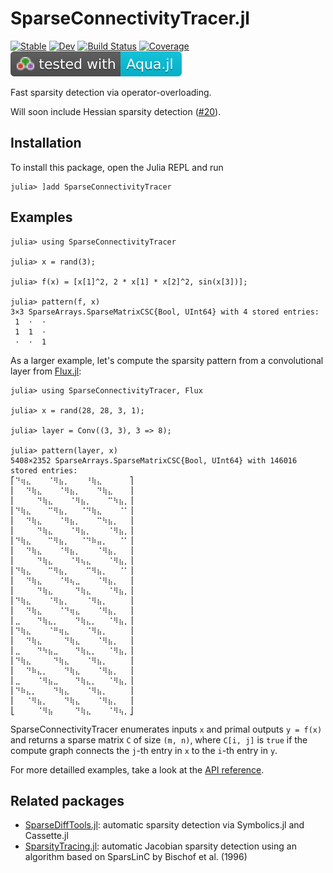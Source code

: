 # SparseConnectivityTracer.jl

[![Stable](https://img.shields.io/badge/docs-stable-blue.svg)](https://adrhill.github.io/SparseConnectivityTracer.jl/stable/)
[![Dev](https://img.shields.io/badge/docs-dev-blue.svg)](https://adrhill.github.io/SparseConnectivityTracer.jl/dev/)
[![Build Status](https://github.com/adrhill/SparseConnectivityTracer.jl/actions/workflows/CI.yml/badge.svg?branch=main)](https://github.com/adrhill/SparseConnectivityTracer.jl/actions/workflows/CI.yml?query=branch%3Amain)
[![Coverage](https://codecov.io/gh/adrhill/SparseConnectivityTracer.jl/branch/main/graph/badge.svg)](https://codecov.io/gh/adrhill/SparseConnectivityTracer.jl)
[![Aqua](https://raw.githubusercontent.com/JuliaTesting/Aqua.jl/master/badge.svg)](https://github.com/JuliaTesting/Aqua.jl)

Fast sparsity detection via operator-overloading.

Will soon include Hessian sparsity detection ([#20](https://github.com/adrhill/SparseConnectivityTracer.jl/issues/20)).

## Installation 
To install this package, open the Julia REPL and run 
```julia-repl
julia> ]add SparseConnectivityTracer
```

## Examples

```julia-repl
julia> using SparseConnectivityTracer

julia> x = rand(3);

julia> f(x) = [x[1]^2, 2 * x[1] * x[2]^2, sin(x[3])];

julia> pattern(f, x)
3×3 SparseArrays.SparseMatrixCSC{Bool, UInt64} with 4 stored entries:
 1  ⋅  ⋅
 1  1  ⋅
 ⋅  ⋅  1
```

As a larger example, let's compute the sparsity pattern from a convolutional layer from [Flux.jl](https://github.com/FluxML/Flux.jl):
```julia-repl
julia> using SparseConnectivityTracer, Flux

julia> x = rand(28, 28, 3, 1);

julia> layer = Conv((3, 3), 3 => 8);

julia> pattern(layer, x)
5408×2352 SparseArrays.SparseMatrixCSC{Bool, UInt64} with 146016 stored entries:
⎡⠙⢶⣄⠀⠀⠀⠈⠻⣦⡀⠀⠀⠀⠘⢷⣄⠀⠀⠀⠀⠀⎤
⎢⠀⠀⠙⢷⣄⠀⠀⠀⠈⠻⣦⡀⠀⠀⠀⠙⢷⣄⠀⠀⠀⎥
⎢⠀⠀⠀⠀⠙⢷⣄⠀⠀⠀⠈⠻⣦⡀⠀⠀⠀⠉⠳⣦⡀⎥
⎢⠙⢷⣄⠀⠀⠀⠉⠻⣦⡀⠀⠀⠈⠙⢷⣄⠀⠀⠀⠈⠁⎥
⎢⠀⠀⠙⢷⣄⠀⠀⠀⠈⠻⣦⡀⠀⠀⠀⠉⠳⣦⡀⠀⠀⎥
⎢⠀⠀⠀⠀⠙⢷⣄⠀⠀⠀⠈⠻⣦⡀⠀⠀⠀⠈⠻⣦⡀⎥
⎢⠙⢷⣄⠀⠀⠀⠉⠻⣦⡀⠀⠀⠈⠙⠷⣤⡀⠀⠀⠈⠁⎥
⎢⠀⠀⠙⢷⣄⠀⠀⠀⠈⠻⣦⡀⠀⠀⠀⠈⠻⣦⡀⠀⠀⎥
⎢⠀⠀⠀⠀⠙⢷⣄⠀⠀⠀⠈⠻⢦⣄⠀⠀⠀⠈⠻⣦⡀⎥
⎢⠙⢷⣄⠀⠀⠀⠉⠻⣦⡀⠀⠀⠀⠉⠻⣦⡀⠀⠀⠈⠁⎥
⎢⠀⠀⠙⢷⣄⠀⠀⠀⠈⠻⢦⣀⠀⠀⠀⠈⠻⣦⡀⠀⠀⎥
⎢⠀⠀⠀⠀⠙⢷⣄⠀⠀⠀⠀⠙⢷⣄⠀⠀⠀⠈⠻⣦⡀⎥
⎢⠙⢷⣄⠀⠀⠀⠈⠻⣦⡀⠀⠀⠀⠈⠻⣦⡀⠀⠀⠀⠀⎥
⎢⠀⠀⠙⢷⣄⠀⠀⠀⠈⠙⢶⣄⠀⠀⠀⠈⠻⣦⡀⠀⠀⎥
⎢⣀⠀⠀⠀⠙⢷⣄⡀⠀⠀⠀⠙⢷⣄⡀⠀⠀⠈⠻⣦⡀⎥
⎢⠙⢷⣄⠀⠀⠀⠈⠛⢶⣄⠀⠀⠀⠈⠻⣦⡀⠀⠀⠀⠀⎥
⎢⠀⠀⠙⢷⣄⠀⠀⠀⠀⠙⢷⣄⠀⠀⠀⠈⠻⣦⡀⠀⠀⎥
⎢⣀⠀⠀⠀⠙⠳⣦⣀⠀⠀⠀⠙⢷⣄⡀⠀⠀⠈⠻⣦⡀⎥
⎢⠙⢷⣄⠀⠀⠀⠀⠙⢷⣄⠀⠀⠀⠈⠻⣦⡀⠀⠀⠀⠀⎥
⎢⠀⠀⠙⠷⣄⡀⠀⠀⠀⠙⢷⣄⠀⠀⠀⠈⠻⣦⡀⠀⠀⎥
⎢⣀⠀⠀⠀⠈⠻⣦⣀⠀⠀⠀⠙⢷⣄⡀⠀⠀⠈⠻⣦⡀⎥
⎢⠙⠷⣄⡀⠀⠀⠀⠙⢷⣄⠀⠀⠀⠈⠻⣦⡀⠀⠀⠀⠀⎥
⎢⠀⠀⠈⠻⣦⡀⠀⠀⠀⠙⢷⣄⠀⠀⠀⠈⠻⣦⡀⠀⠀⎥
⎣⠀⠀⠀⠀⠈⠻⣦⠀⠀⠀⠀⠙⢷⣄⠀⠀⠀⠈⠻⢦⡀⎦
```

SparseConnectivityTracer enumerates inputs `x` and primal outputs `y = f(x)` and returns a sparse matrix `C` of size `(m, n)`, where `C[i, j]` is `true` if the compute graph connects the `j`-th entry in `x` to the `i`-th entry in `y`.

For more detailled examples, take a look at the [API reference](https://adrianhill.de/SparseConnectivityTracer.jl/dev/api).

## Related packages
* [SparseDiffTools.jl](https://github.com/JuliaDiff/SparseDiffTools.jl): automatic sparsity detection via Symbolics.jl and Cassette.jl
* [SparsityTracing.jl](https://github.com/PALEOtoolkit/SparsityTracing.jl): automatic Jacobian sparsity detection using an algorithm based on SparsLinC by Bischof et al. (1996)